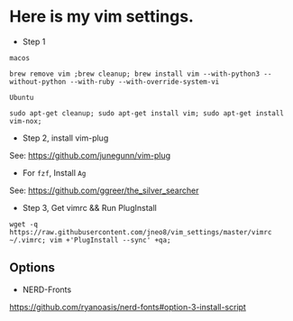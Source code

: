 # Here is my vim settings.

- Step 1

`macos`

```
brew remove vim ;brew cleanup; brew install vim --with-python3 --without-python --with-ruby --with-override-system-vi
```

`Ubuntu`

```
sudo apt-get cleanup; sudo apt-get install vim; sudo apt-get install vim-nox;
```

- Step 2, install vim-plug

See: https://github.com/junegunn/vim-plug

- For `fzf`, Install `Ag`

See: https://github.com/ggreer/the_silver_searcher

- Step 3, Get vimrc && Run PlugInstall

```
wget -q https://raw.githubusercontent.com/jneo8/vim_settings/master/vimrc ~/.vimrc; vim +'PlugInstall --sync' +qa;
```

## Options

- NERD-Fronts

https://github.com/ryanoasis/nerd-fonts#option-3-install-script
